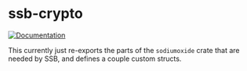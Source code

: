 # ssb-crypto

[![Documentation](https://docs.rs/ssb-crypto/badge.svg)](https://docs.rs/ssb-crypto)

This currently just re-exports the parts of the `sodiumoxide` crate that
are needed by SSB, and defines a couple custom structs.
